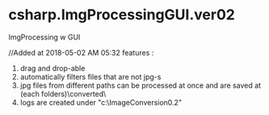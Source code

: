 # csharp.ImgProcessingGUI.ver02
ImgProcessing w GUI


//Added at 2018-05-02 AM 05:32
features :
  1. drag and drop-able
  2. automatically filters files that are not jpg-s
  3. jpg files from different paths can be processed at once
    and are saved at (each folders)\converted\
  4. logs are created under "c:\ImageConversion0.2\"
